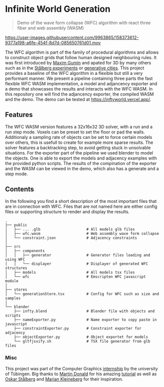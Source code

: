 # Infinite World Generation 

> Demo of the wave form collapse (WFC) algorithm with react three fiber and web assembly (WASM)


https://user-images.githubusercontent.com/9963865/158373612-9377a198-a6fe-454f-8d7d-085650761d01.mov


The WFC algorithm is part of the family of procedural algorithms and allows to construct object grids that follow human designed neighbouring rules. 
It was first introduced by [Maxim Gumin][original] and apated for 3D by many others such as in the [Stålberg experiments][stahlberg] or [generative cities][city].
This project provides a baseline of the WFC algorithm in a flexible but still a very performant manner. 
We present a pipeline containing three parts the fast flexible WFC WASM implementation, a model and adjancency exporter and a demo that showcases the results and interacts with the WFC WASM.
In this repository one will find the adjancency exporter, the compiled WASM and the demo. 
The demo can be tested at https://inftyworld.vercel.app/.

## Features
The WFC WASM version features a 32x16x32 3D solver, with a run and a run step mode. 
Voxels can be preset to set the floor or pad the walls. 
Additionaly a sampling rate of objects can be set to force certain models over others, this is usefull to create for example more sparse results. 
The solver features a backtracking step, to avoid getting stuck in unsolvable situations. 
For the exporter part of the pipeline we used blender to model the objects. 
One is able to export the models and adjacency examples with the provided python scripts. 
The results of the compination of the exporter and the WASM can be viewed in the demo, which also has a generate and a step mode. 

## Contents
In the following you find a short description of the most important files that are in connection with WFC. 
Files that are not named here are either config files or supporting structure to render and display the results. 

```
.
├── public
│   ├── ... .glb                     # All models glb files
│   ├── wfc.wasm                     # Web assembly wave form collapse
│   └── constraint.json              # Adjacency constraints
│
├── src                             
│   ├── components                 
│   │   ├── generator                # Generator files loading and using WFC
│   │   └── displayer                # Displayer of generated WFC structures
│   ├── models                       # All models tsx files
│   └── wfc                          # Emscripten WFC javascript module
│
├── stores                             
│   └── generationStore.tsx          # Config for WFC such as size and samples
│
└── blender                             
    ├── infty.blend                  # Blender file with objects and scripts
    ├── nameExporter.py              # Name exporter to copy paste in javascript
    ├── constraintExporter.py        # Constraint exporter for adjacency
    ├── objectExporter.py            # Object exportet for models
    └── gltfjsxify.sh                # TSX file generator from glb files
```


### Misc

This project was part of the Computer Graphics [internship][praktikum] by the university of Tübingen. 
Big thanks to [Martin Donald][martinDonald] for his amazing [tutorial][youtube] as well as [Oskar Stålberg][oskarStahlberg] and [Marian Kleineberg][marian] for their inspiration. 


<!-- Markdown link & img dfn's -->

[stahlberg]: https://www.youtube.com/watch?v=0bcZb-SsnrA
[youtube]: https://www.youtube.com/watch?v=2SuvO4Gi7uY
[martinDonald]: https://twitter.com/bolddunkley
[oskarStahlberg]: https://twitter.com/osksta
[city]: https://marian42.de/article/wfc/
[marian]: https://twitter.com/marian42_
[original]: https://github.com/mxgmn/WaveFunctionCollapse
[praktikum]: https://uni-tuebingen.de/fakultaeten/mathematisch-naturwissenschaftliche-fakultaet/fachbereiche/informatik/lehrstuehle/computergrafik/lehrstuhl/lehre/praktikum-computergrafik/
